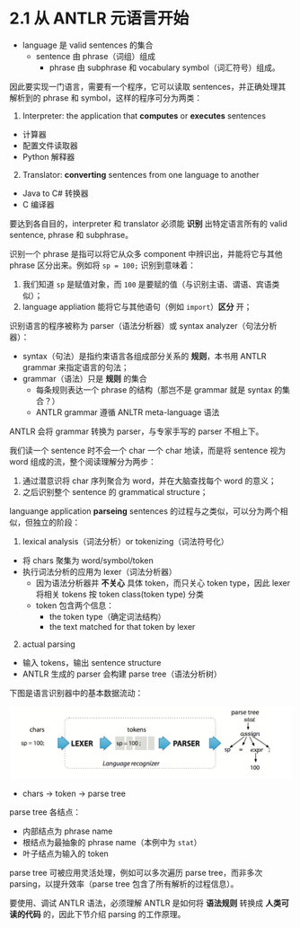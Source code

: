 # 2.1 从 ANTLR 元语言开始

* language 是 valid sentences 的集合
  + sentence 由 phrase（词组）组成
    - phrase 由 subphrase 和 vocabulary symbol（词汇符号）组成。

因此要实现一门语言，需要有一个程序，它可以读取 sentences，并正确处理其解析到的 phrase 和 symbol，这样的程序可分为两类：

1. Interpreter: the application that **computes** or **executes** sentences
  * 计算器
  * 配置文件读取器
  * Python 解释器
2. Translator: **converting** sentences from one language to another
  * Java to C# 转换器
  * C 编译器

要达到各自目的，interpreter 和 translator 必须能 **识别** 出特定语言所有的 valid sentence, phrase 和 subphrase。

识别一个 phrase 是指可以将它从众多 component 中辨识出，并能将它与其他 phrase 区分出来。例如将 `sp = 100;` 识别到意味着：

1. 我们知道 `sp` 是赋值对象，而 `100` 是要赋的值（与识别主语、谓语、宾语类似）；
2. language appliation 能将它与其他语句（例如 `import`）**区分** 开；

识别语言的程序被称为 parser（语法分析器）或 syntax analyzer（句法分析器）：

* syntax（句法）是指约束语言各组成部分关系的 **规则**，本书用 ANTLR grammar 来指定语言的句法；
* grammar（语法）只是 **规则** 的集合
  + 每条规则表达一个 phrase 的结构（那岂不是 grammar 就是 syntax 的集合？）
  + ANTLR grammar 遵循 ANLTR meta-language 语法

ANTLR 会将 grammar 转换为 parser，与专家手写的 parser 不相上下。

我们读一个 sentence 时不会一个 char 一个 char 地读，而是将 sentence 视为 word 组成的流，整个阅读理解分为两步：

1. 通过潜意识将 char 序列聚合为 word，并在大脑查找每个 word 的意义；
2. 之后识别整个 sentence 的 grammatical structure；

languange application **parseing** sentences 的过程与之类似，可以分为两个相似，但独立的阶段：

1. lexical analysis（词法分析）or tokenizing（词法符号化）
  * 将 chars 聚集为 word/symbol/token
  * 执行词法分析的应用为 lexer（词法分析器）
    + 因为语法分析器并 **不关心** 具体 token，而只关心 token type，因此 lexer 将相关 tokens 按 token class(token type) 分类
    + token 包含两个信息：
      - the token type（确定词法结构）
      - the text matched for that token by lexer
2. actual parsing
  * 输入 tokens，输出 sentence structure
  * ANTLR 生成的 parser 会构建 parse tree（语法分析树）

下图是语言识别器中的基本数据流动：

![img](../images/basic-data-flow.png)

* chars -> token -> parse tree

parse tree 各结点：

* 内部结点为 phrase name
* 根结点为最抽象的 phrase name（本例中为 `stat`）
* 叶子结点为输入的 token

parse tree 可被应用灵活处理，例如可以多次遍历 parse tree，而非多次 parsing，以提升效率（parse tree 包含了所有解析的过程信息）。

要使用、调试 ANTLR 语法，必须理解 ANTLR 是如何将 **语法规则** 转换成 **人类可读的代码** 的，因此下节介绍 parsing 的工作原理。
